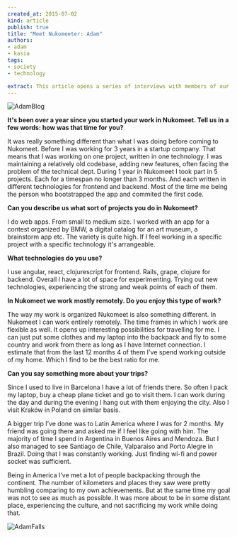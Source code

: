 ```yaml
---
created_at: 2015-07-02
kind: article
publish: true
title: "Meet Nukomeeter: Adam"
authors:
- adam
- kasia
tags: 
- society
- technology

extract: This article opens a series of interviews with members of our Nukomeet team. 
---
```

![AdamBlog](/assets/images/blog/AdamBlog.jpg "AdamBlog")

**It's been over a year since you started your work in Nukomeet. Tell us in a few words: how was that time for you?**

It was really something different than what I was doing before coming to Nukomeet. Before I was working for 3 years in a startup company. That means that I was working on one project, written in one technology. I was maintaining a relatively old codebase, adding new features, often facing the problem of the technical dept. During 1 year in Nukomeet I took part in 5 projects. Each for a timespan no longer than 3 months. And each written in different technologies for frontend and backend. Most of the time me being the person who bootstrapped the app and commited the first code.
 

**Can you describe us what sort of projects you do in Nukomeet?**

I do web apps. From small to medium size. I worked with an app for a contest organized by BMW, a digital catalog for an art museum, a brainstorm app etc. The variety is quite high. If I feel working in a specific project with a specific technology it's arrangeable.

**What technologies do you use?**

I use angular, react, clojurescript for frontend. Rails, grape, clojure for backend. Overall I have a lot of space for experimenting. Trying out new technologies, experiencing the strong and weak points of each of them.

**In Nukomeet we work mostly remotely. Do you enjoy this type of work?** 

The way my work is organized Nukomeet is also something different. In Nukomeet I can work entirely remotely. The time frames in which I work are flexible as well. It opens up interesting possibilities for travelling for me. I can just put some clothes and my laptop into the backpack and fly to some country and work from there as long as I have Internet connection. I estimate that from the last 12 months 4 of them I've spend working outside of my home. Which I find to be the best ratio for me.

**Can you say something more about your trips?**

Since I used to live in Barcelona I have a lot of friends there. So often I pack my laptop, buy a cheap plane ticket and go to visit them. I can work during the day and during the evening I hang out with them enjoying the city. Also I visit Kraków in Poland on similar basis.

A bigger trip I’ve done was to Latin America where I was for 2 months. My friend was going there and asked me if I feel like going with him. The majority of time I spend in Argentina in Buenos Aires and Mendoza. But I also managed to see Santiago de Chile, Valparaiso and Porto Alegre in Brazil. Doing that I was constantly working. Just finding wi-fi and power socket was sufficient.

Being in America I’ve met a lot of people backpacking through the continent. The number of kilometers and places they saw were pretty humbling comparing to my own achievements. But at the same time my goal was not to see as much as possible. It was more about to be in some distant place, experiencing the culture, and not sacrificing my work while doing that.

![AdamFalls](/assets/images/blog/AdamFalls.jpg "AdamFalls")